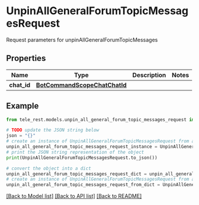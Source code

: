 # UnpinAllGeneralForumTopicMessagesRequest

Request parameters for unpinAllGeneralForumTopicMessages

## Properties

Name | Type | Description | Notes
------------ | ------------- | ------------- | -------------
**chat_id** | [**BotCommandScopeChatChatId**](BotCommandScopeChatChatId.md) |  | 

## Example

```python
from tele_rest.models.unpin_all_general_forum_topic_messages_request import UnpinAllGeneralForumTopicMessagesRequest

# TODO update the JSON string below
json = "{}"
# create an instance of UnpinAllGeneralForumTopicMessagesRequest from a JSON string
unpin_all_general_forum_topic_messages_request_instance = UnpinAllGeneralForumTopicMessagesRequest.from_json(json)
# print the JSON string representation of the object
print(UnpinAllGeneralForumTopicMessagesRequest.to_json())

# convert the object into a dict
unpin_all_general_forum_topic_messages_request_dict = unpin_all_general_forum_topic_messages_request_instance.to_dict()
# create an instance of UnpinAllGeneralForumTopicMessagesRequest from a dict
unpin_all_general_forum_topic_messages_request_from_dict = UnpinAllGeneralForumTopicMessagesRequest.from_dict(unpin_all_general_forum_topic_messages_request_dict)
```
[[Back to Model list]](../README.md#documentation-for-models) [[Back to API list]](../README.md#documentation-for-api-endpoints) [[Back to README]](../README.md)


